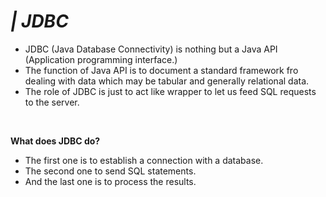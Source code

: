# *| JDBC*
- JDBC (Java Database Connectivity) is nothing but a Java API (Application programming interface.)
- The function of Java API is to document a standard framework fro dealing with data which may be tabular and generally relational data.
- The role of JDBC is just to act like wrapper to let us feed SQL requests to the server.
<br>

**What does JDBC do?**
- The first one is to establish a connection with a database.
- The second one to send SQL statements.
- And the last one is to process the results.
<br>


